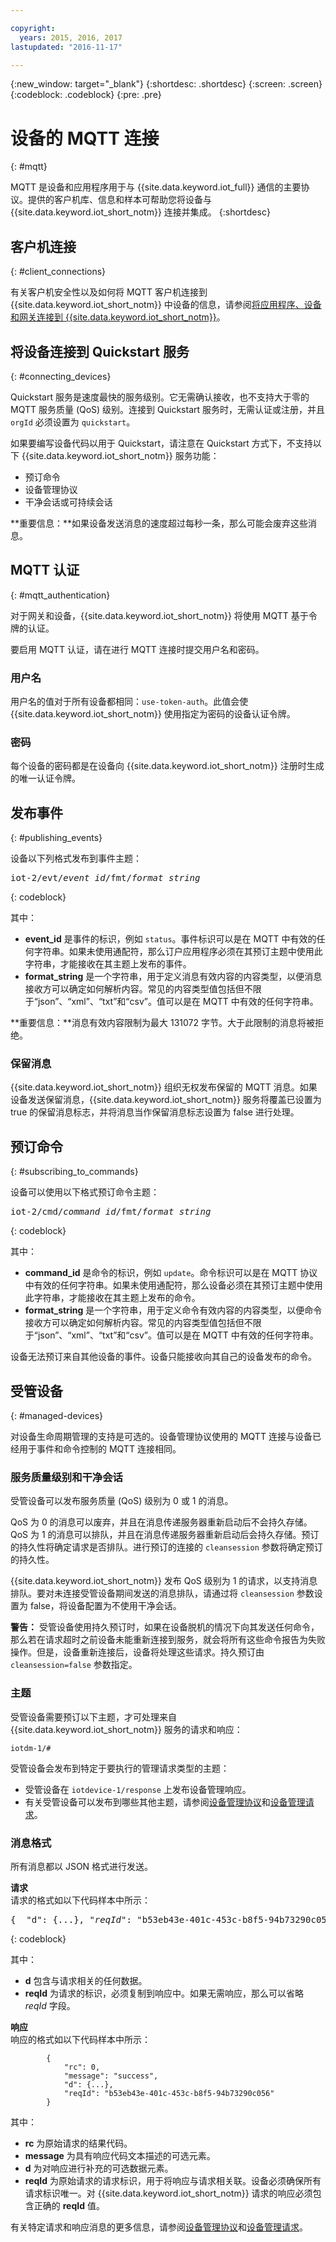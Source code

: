 ```yaml
---

copyright:
  years: 2015, 2016, 2017
lastupdated: "2016-11-17"

---
```


{:new_window: target="_blank"}
{:shortdesc: .shortdesc}
{:screen: .screen}
{:codeblock: .codeblock}
{:pre: .pre}


# 设备的 MQTT 连接
{: #mqtt}

MQTT 是设备和应用程序用于与 {{site.data.keyword.iot_full}} 通信的主要协议。提供的客户机库、信息和样本可帮助您将设备与 {{site.data.keyword.iot_short_notm}} 连接并集成。
{:shortdesc}

## 客户机连接
{: #client_connections}

有关客户机安全性以及如何将 MQTT 客户机连接到 {{site.data.keyword.iot_short_notm}} 中设备的信息，请参阅[将应用程序、设备和网关连接到 {{site.data.keyword.iot_short_notm}}](../reference/security/connect_devices_apps_gw.html)。


## 将设备连接到 Quickstart 服务
{: #connecting_devices}

Quickstart 服务是速度最快的服务级别。它无需确认接收，也不支持大于零的 MQTT 服务质量 (QoS) 级别。连接到 Quickstart 服务时，无需认证或注册，并且 `orgId` 必须设置为 `quickstart`。

如果要编写设备代码以用于 Quickstart，请注意在 Quickstart 方式下，不支持以下 {{site.data.keyword.iot_short_notm}} 服务功能：

-  预订命令
-  设备管理协议
-  干净会话或可持续会话

**重要信息：**如果设备发送消息的速度超过每秒一条，那么可能会废弃这些消息。


## MQTT 认证
{: #mqtt_authentication}

对于网关和设备，{{site.data.keyword.iot_short_notm}} 将使用 MQTT 基于令牌的认证。

要启用 MQTT 认证，请在进行 MQTT 连接时提交用户名和密码。

### 用户名

用户名的值对于所有设备都相同：`use-token-auth`。此值会使 {{site.data.keyword.iot_short_notm}} 使用指定为密码的设备认证令牌。

### 密码

每个设备的密码都是在设备向 {{site.data.keyword.iot_short_notm}} 注册时生成的唯一认证令牌。

## 发布事件
{: #publishing_events}

设备以下列格式发布到事件主题：

<pre class="pre">iot-2/evt/<var class="keyword varname">event_id</var>/fmt/<var class="keyword varname">format_string</var></pre>
{: codeblock}

其中：

-  **event_id** 是事件的标识，例如 `status`。事件标识可以是在 MQTT 中有效的任何字符串。如果未使用通配符，那么订户应用程序必须在其预订主题中使用此字符串，才能接收在其主题上发布的事件。
-  **format_string** 是一个字符串，用于定义消息有效内容的内容类型，以便消息接收方可以确定如何解析内容。常见的内容类型值包括但不限于“json”、“xml”、“txt”和“csv”。值可以是在 MQTT 中有效的任何字符串。

**重要信息：**消息有效内容限制为最大 131072 字节。大于此限制的消息将被拒绝。

### 保留消息
{{site.data.keyword.iot_short_notm}} 组织无权发布保留的 MQTT 消息。如果设备发送保留消息，{{site.data.keyword.iot_short_notm}} 服务将覆盖已设置为 true 的保留消息标志，并将消息当作保留消息标志设置为 false 进行处理。


## 预订命令
{: #subscribing_to_commands}

设备可以使用以下格式预订命令主题：

<pre class="pre">iot-2/cmd/<var class="keyword varname">command_id</var>/fmt/<var class="keyword varname">format_string</var></pre>
{: codeblock}

其中：
 - **command_id** 是命令的标识，例如 `update`。命令标识可以是在 MQTT 协议中有效的任何字符串。如果未使用通配符，那么设备必须在其预订主题中使用此字符串，才能接收在其主题上发布的命令。
 - **format_string** 是一个字符串，用于定义命令有效内容的内容类型，以便命令接收方可以确定如何解析内容。常见的内容类型值包括但不限于“json”、“xml”、“txt”和“csv”。值可以是在 MQTT 中有效的任何字符串。

设备无法预订来自其他设备的事件。设备只能接收向其自己的设备发布的命令。

## 受管设备
{: #managed-devices}

对设备生命周期管理的支持是可选的。设备管理协议使用的 MQTT 连接与设备已经用于事件和命令控制的 MQTT 连接相同。

### 服务质量级别和干净会话

受管设备可以发布服务质量 (QoS) 级别为 0 或 1 的消息。

QoS 为 0 的消息可以废弃，并且在消息传递服务器重新启动后不会持久存储。QoS 为 1 的消息可以排队，并且在消息传递服务器重新启动后会持久存储。预订的持久性将确定请求是否排队。进行预订的连接的 `cleansession` 参数将确定预订的持久性。  

{{site.data.keyword.iot_short_notm}} 发布 QoS 级别为 1 的请求，以支持消息排队。要对未连接受管设备期间发送的消息排队，请通过将 `cleansession` 参数设置为 false，将设备配置为不使用干净会话。

**警告：**
  受管设备使用持久预订时，如果在设备脱机的情况下向其发送任何命令，那么若在请求超时之前设备未能重新连接到服务，就会将所有这些命令报告为失败操作。但是，设备重新连接后，设备将处理这些请求。持久预订由 `cleansession=false` 参数指定。

### 主题

受管设备需要预订以下主题，才可处理来自 {{site.data.keyword.iot_short_notm}} 服务的请求和响应：

```
iotdm-1/#
```


受管设备会发布到特定于要执行的管理请求类型的主题：

- 受管设备在 `iotdevice-1/response` 上发布设备管理响应。
- 有关受管设备可以发布到哪些其他主题，请参阅[设备管理协议](device_mgmt/index.html)和[设备管理请求](device_mgmt/requests.html)。



### 消息格式

所有消息都以 JSON 格式进行发送。

**请求**  
请求的格式如以下代码样本中所示：

<pre class="pre">{  "d": {...}, "<var class="keyword varname">reqId</var>": "b53eb43e-401c-453c-b8f5-94b73290c056" }</pre>
{: codeblock}

其中：

 - **d** 包含与请求相关的任何数据。
 - **reqId** 为请求的标识，必须复制到响应中。如果无需响应，那么可以省略 *reqId* 字段。

**响应**  
响应的格式如以下代码样本中所示：
```
        {
            "rc": 0,
            "message": "success",
            "d": {...},
            "reqId": "b53eb43e-401c-453c-b8f5-94b73290c056"
        }
```
其中：  
 - **rc** 为原始请求的结果代码。
 - **message** 为具有响应代码文本描述的可选元素。
 - **d** 为对响应进行补充的可选数据元素。
 - **reqId** 为原始请求的请求标识，用于将响应与请求相关联。设备必须确保所有请求标识唯一。对 {{site.data.keyword.iot_short_notm}} 请求的响应必须包含正确的 **reqId** 值。

有关特定请求和响应消息的更多信息，请参阅[设备管理协议](device_mgmt/index.html)和[设备管理请求](device_mgmt/requests.html)。
